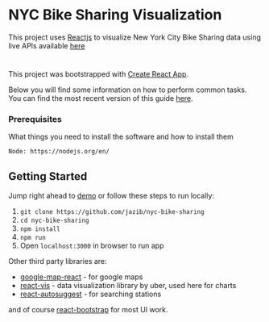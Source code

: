 # NYC Bike Sharing Visualization



This project uses [Reactjs](https://reactjs.org/) to visualize New York City Bike Sharing data using live APIs available [here](https://github.com/NABSA/gbfs/blob/master/gbfs.md)

#
This project was bootstrapped with [Create React App](https://github.com/facebookincubator/create-react-app).

Below you will find some information on how to perform common tasks.<br>
You can find the most recent version of this guide [here](https://github.com/facebookincubator/create-react-app/blob/master/packages/react-scripts/template/README.md).

### Prerequisites

What things you need to install the software and how to install them

```
Node: https://nodejs.org/en/
```

## Getting Started
Jump right ahead to [demo](https://jazib.github.io/nyc-bike-sharing/) or follow these steps to run locally:

1. `git clone https://github.com/jazib/nyc-bike-sharing`
2. `cd nyc-bike-sharing`
3. `npm install`
4. `npm run`
5. Open `localhost:3000` in browser to run app


Other third party libraries are:

- [google-map-react](https://github.com/istarkov/google-map-react) - for google maps
- [react-vis](https://github.com/uber/react-vis) - data visualization library by uber, used here for charts
- [react-autosuggest](https://github.com/moroshko/react-autosuggest) - for searching stations

and of course [react-bootstrap](https://react-bootstrap.github.io/) for most UI work.




